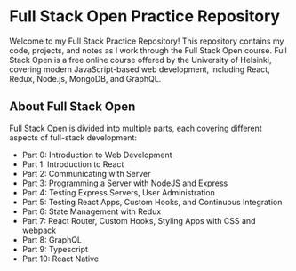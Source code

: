 # Full Stack Open Practice Repository
Welcome to my Full Stack Practice Repository! This repository contains my code, projects, and notes as I work through the Full Stack Open course. Full Stack Open is a free online course offered by the University of Helsinki, covering modern JavaScript-based web development, including React, Redux, Node.js, MongoDB, and GraphQL.

## About Full Stack Open
Full Stack Open is divided into multiple parts, each covering different aspects of full-stack development:

- Part 0: Introduction to Web Development
- Part 1: Introduction to React
- Part 2: Communicating with Server
- Part 3: Programming a Server with NodeJS and Express
- Part 4: Testing Express Servers, User Administration
- Part 5: Testing React Apps, Custom Hooks, and Continuous Integration
- Part 6: State Management with Redux
- Part 7: React Router, Custom Hooks, Styling Apps with CSS and webpack
- Part 8: GraphQL
- Part 9: Typescript
- Part 10: React Native

